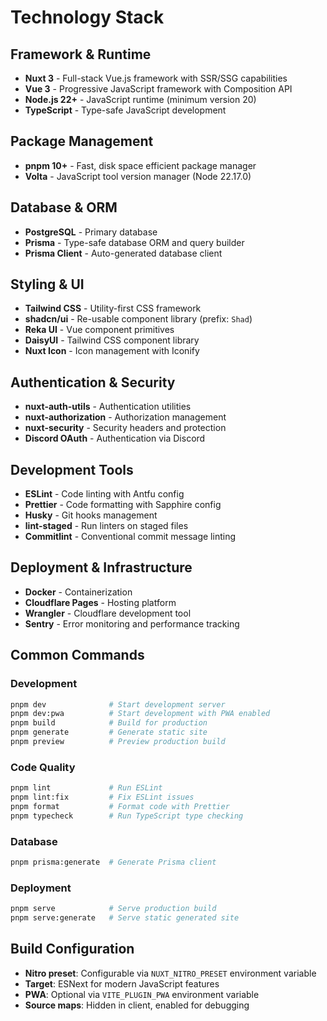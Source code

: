# Technology Stack

## Framework & Runtime

- **Nuxt 3** - Full-stack Vue.js framework with SSR/SSG capabilities
- **Vue 3** - Progressive JavaScript framework with Composition API
- **Node.js 22+** - JavaScript runtime (minimum version 20)
- **TypeScript** - Type-safe JavaScript development

## Package Management

- **pnpm 10+** - Fast, disk space efficient package manager
- **Volta** - JavaScript tool version manager (Node 22.17.0)

## Database & ORM

- **PostgreSQL** - Primary database
- **Prisma** - Type-safe database ORM and query builder
- **Prisma Client** - Auto-generated database client

## Styling & UI

- **Tailwind CSS** - Utility-first CSS framework
- **shadcn/ui** - Re-usable component library (prefix: `Shad`)
- **Reka UI** - Vue component primitives
- **DaisyUI** - Tailwind CSS component library
- **Nuxt Icon** - Icon management with Iconify

## Authentication & Security

- **nuxt-auth-utils** - Authentication utilities
- **nuxt-authorization** - Authorization management
- **nuxt-security** - Security headers and protection
- **Discord OAuth** - Authentication via Discord

## Development Tools

- **ESLint** - Code linting with Antfu config
- **Prettier** - Code formatting with Sapphire config
- **Husky** - Git hooks management
- **lint-staged** - Run linters on staged files
- **Commitlint** - Conventional commit message linting

## Deployment & Infrastructure

- **Docker** - Containerization
- **Cloudflare Pages** - Hosting platform
- **Wrangler** - Cloudflare development tool
- **Sentry** - Error monitoring and performance tracking

## Common Commands

### Development

```bash
pnpm dev              # Start development server
pnpm dev:pwa          # Start development with PWA enabled
pnpm build            # Build for production
pnpm generate         # Generate static site
pnpm preview          # Preview production build
```

### Code Quality

```bash
pnpm lint             # Run ESLint
pnpm lint:fix         # Fix ESLint issues
pnpm format           # Format code with Prettier
pnpm typecheck        # Run TypeScript type checking
```

### Database

```bash
pnpm prisma:generate  # Generate Prisma client
```

### Deployment

```bash
pnpm serve            # Serve production build
pnpm serve:generate   # Serve static generated site
```

## Build Configuration

- **Nitro preset**: Configurable via `NUXT_NITRO_PRESET` environment variable
- **Target**: ESNext for modern JavaScript features
- **PWA**: Optional via `VITE_PLUGIN_PWA` environment variable
- **Source maps**: Hidden in client, enabled for debugging
